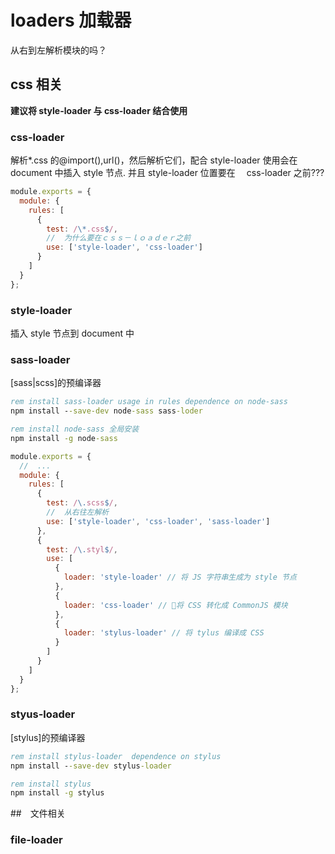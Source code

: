 # loaders 加载器

从右到左解析模块的吗？

## css 相关

**建议将 style-loader 与 css-loader 结合使用**

### css-loader

解析\*.css 的@import(),url()，然后解析它们，配合 style-loader 使用会在 document 中插入 style 节点. 并且 style-loader 位置要在　 css-loader 之前???

```javascript
module.exports = {
  module: {
    rules: [
      {
        test: /\*.css$/,
        //  为什么要在ｃｓｓ－ｌｏａｄｅｒ之前
        use: ['style-loader', 'css-loader']
      }
    ]
  }
};
```

### style-loader

插入 style 节点到 document 中

### sass-loader

[sass|scss]的预编译器

```bat
rem install sass-loader usage in rules dependence on node-sass
npm install --save-dev node-sass sass-loder

rem install node-sass 全局安装
npm install -g node-sass
```

```javascript
module.exports = {
  //  ...
  module: {
    rules: [
      {
        test: /\.scss$/,
        //  从右往左解析
        use: ['style-loader', 'css-loader', 'sass-loader']
      },
      {
        test: /\.styl$/,
        use: [
          {
            loader: 'style-loader' // 将 JS 字符串生成为 style 节点
          },
          {
            loader: 'css-loader' // 将 CSS 转化成 CommonJS 模块
          },
          {
            loader: 'stylus-loader' // 将 tylus 编译成 CSS
          }
        ]
      }
    ]
  }
};
```

### styus-loader

[stylus]的预编译器

```bat
rem install stylus-loader  dependence on stylus
npm install --save-dev stylus-loader

rem install stylus
npm install -g stylus
```

##　文件相关

### file-loader
